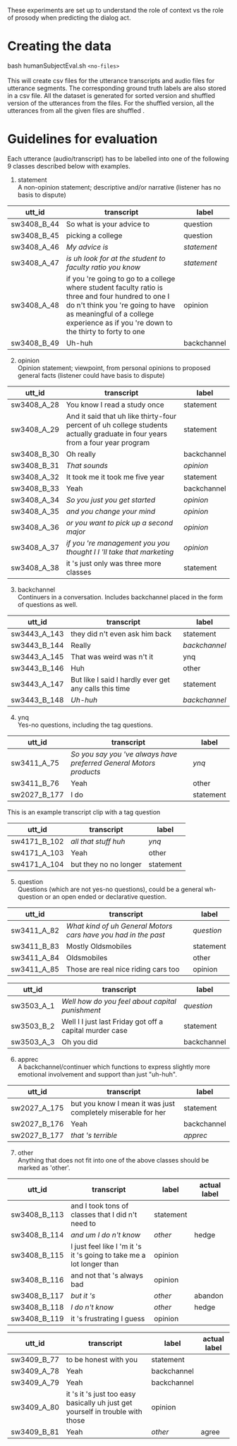 These experiments are set up to understand the role of context vs the role of prosody when predicting the dialog act. 
# Creating the data #
bash humanSubjectEval.sh `<no-files>` <br />
<br />
This will create csv files for the utterance transcripts and audio files for utterance segments. The corresponding ground truth labels are also stored in a csv file. All the dataset is generated for sorted version and shuffled version of the utterances from the files. For the shuffled version, all the utterances from all the given files are shuffled . 

# Guidelines for evaluation #
Each utterance (audio/transcript) has to be labelled into one of the following 9 classes described below with examples. <br />
1. statement <br />
A non-opinion statement; descriptive and/or narrative (listener has no basis to dispute)

utt_id        | transcript        | label
------------- | ----------------- | -------------
sw3408_B_44     | 	So what is your advice to | question
sw3408_B_45    | picking a college | question
sw3408_A_46     | *My advice is*  | *statement*
sw3408_A_47     | *is uh look for at the student to faculty ratio you know* | *statement*
sw3408_A_48    | if you 're going to go to a college where student faculty ratio is three and four hundred to one I do n't think you 're going to have as meaningful of a college experience as if you 're down to the thirty to forty to one | opinion
sw3408_B_49    | Uh-huh  | backchannel

2. opinion <br />
Opinion statement; viewpoint, from personal opinions to proposed general facts  (listener could have basis to dispute)

utt_id        | transcript        | label
------------- | ----------------- | -------------
sw3408_A_28     | You know I read a study once | statement
sw3408_A_29    | And it said that uh like thirty-four percent of uh college students actually graduate in four years from a four year program             | statement
sw3408_B_30     | Oh really  | backchannel
sw3408_B_31     | *That sounds* | *opinion*
sw3408_A_32    | It took me it took me five year            | statement
sw3408_B_33    | Yeah  | backchannel
sw3408_A_34    | *So you just you get started* | *opinion*
sw3408_A_35    | *and you change your mind*              | *opinion*
sw3408_A_36     | *or you want to pick up a second major*  | *opinion*
sw3408_A_37    | *if you 're management you you thought I I 'll take that marketing*             | *opinion*
sw3408_A_38     | it 's just only was three more classes  | statement

3. backchannel <br />
Continuers in a conversation. Includes backchannel placed in the form of questions as well.

utt_id        | transcript        | label
------------- | ----------------- | -------------
sw3443_A_143     | they did n't even ask him back | statement
sw3443_B_144    | Really           | *backchannel*
sw3443_A_145    | That was weird was n't it  | ynq
sw3443_B_146     | Huh | other
sw3443_A_147    | But like I said I hardly ever get any calls this time            | statement
sw3443_B_148    | *Uh-huh*  | *backchannel*

4. ynq <br />
Yes-no questions, including the tag questions. 

utt_id        | transcript        | label
------------- | ----------------- | -------------
sw3411_A_75     | *So you say you 've always have preferred General Motors products* | *ynq*
sw3411_B_76    | Yeah              | other
sw2027_B_177     | I do  | statement

This is an example transcript clip with a tag question

utt_id        | transcript        | label
------------- | ----------------- | -------------
sw4171_B_102     | *all that stuff huh* | *ynq*
sw4171_A_103    | Yeah              | other
sw4171_A_104     | but they no no longer  | statement

5. question <br />
Questions (which are not yes-no questions), could be a general wh-question or an open ended or declarative question.

utt_id        | transcript        | label
------------- | ----------------- | -------------
sw3411_A_82     | *What kind of uh General Motors cars have you had in the past* | *question*
sw3411_B_83    | Mostly Oldsmobiles              | statement
sw3411_A_84    | Oldsmobiles              | other
sw3411_A_85     | Those are real nice riding cars too  | opinion

utt_id        | transcript        | label
------------- | ----------------- | -------------
sw3503_A_1     | *Well how do you feel about capital punishment* | *question*
sw3503_B_2    | Well I I just last Friday got off a capital murder case              | statement
sw3503_A_3    | Oh you did              | backchannel

6. apprec <br />
A backchannel/continuer which functions to express slightly more emotional involvement and support than just "uh-huh". 

utt_id        | transcript        | label
------------- | ----------------- | -------------
sw2027_A_175     | but you know I mean it was just completely miserable for her  | statement
sw2027_B_176     | Yeah              | backchannel
sw2027_B_177     | *that 's terrible*  | *apprec*

7. other <br />
Anything that does not fit into one of the above classes should be marked as 'other'. 

utt_id        | transcript        | label        | actual label
------------- | ----------------- | -------------|----------------
sw3408_B_113     | and I took tons of classes that I did n't need to | statement
sw3408_B_114    | *and um I do n't know* | *other* | hedge
sw3408_B_115    | I just feel like I 'm it 's it 's going to take me a lot longer than  | opinion
sw3408_B_116     | and not that 's always bad | opinion
sw3408_B_117    | *but it 's* | *other* | abandon
sw3408_B_118    | *I do n't know*  | *other* | hedge
sw3408_B_119    | it 's frustrating I guess  | opinion

utt_id        | transcript        | label        | actual label
------------- | ----------------- | -------------|----------------
sw3409_B_77     | to be honest with you | statement
sw3409_A_78    | Yeah | backchannel
sw3409_A_79    | Yeah  | backchannel
sw3409_A_80     |it 's it 's just too easy basically uh just get yourself in trouble with those | opinion
sw3409_B_81    | Yeah | *other* | agree
